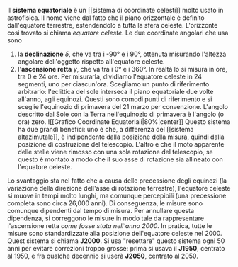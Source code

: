 Il **sistema equatoriale** è un [[sistema di coordinate celesti]] molto usato in astrofisica. Il nome viene dal fatto che il piano orizzontale è definito dall'equatore terrestre, estendendolo a tutta la sfera celeste. L'orizzonte così trovato si chiama *equatore celeste*. Le due coordinate angolari che usa sono
1. la **declinazione** $\delta$, che va tra i -90° e i 90°, ottenuta misurando l'altezza angolare dell'oggetto rispetto all'equatore celeste.
2. l'**ascensione retta** $\gamma$, che va tra i 0° e i 360°. In realtà lo si misura in ore, tra 0 e 24 ore. Per misurarla, dividiamo l'equatore celeste in 24 segmenti, uno per ciascun'ora. Scegliamo un punto di riferimento arbitrario: l'eclittica del sole interseca il piano equatoriale due volte all'anno, agli equinozi. Questi sono comodi punti di riferimento e si sceglie l'equinozio di primavera del 21 marzo per convenzione. L'angolo descritto dal Sole con la Terra nell'equinozio di primavera è l'angolo (o ora) zero. 
![[Grafico Coordinate Equatoriali|80%|center]]
Questo sistema ha due grandi benefici: uno è che, a differenza del [[sistema altazimutale]], è indipendente dalla posizione della misura, quindi dalla posizione di costruzione del telescopio. L'altro è che il moto apparente delle stelle viene rimosso con una sola rotazione del telescopio, se questo è montato a modo che il suo asse di rotazione sia allineato con l'equatore celeste.

Lo svantaggio sta nel fatto che a causa delle precessione degli equinozi (la variazione della direzione dell'asse di rotazione terrestre), l'equatore celeste si muove in tempi molto lunghi, ma comunque percepibili (una precessione completa sono circa 26,000 anni). Di conseguenza, le misure sono comunque dipendenti dal tempo di misura. Per annullare questa dipendenza, si correggono le misure in modo tale da rappresentare l'ascensione retta *come fosse stata nell'anno 2000*. In pratica, tutte le misure sono standardizzate alla posizione dell'equatore celeste nel 2000. Quest sistema si chiama **J2000**. Si usa "resettare" questo sistema ogni 50 anni per evitare correzioni troppo grosse: prima si usava il **J1950**, centrato al 1950, e fra qualche decennio si userà **J2050**, centrato al 2050.